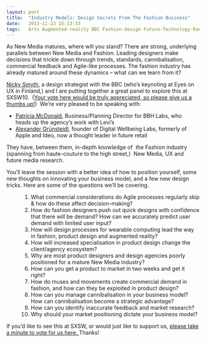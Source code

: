 ```yaml
---
layout: post
title:  "Industry Models: Design Secrets From The Fashion Business"
date:   2013-11-23 15:13:33
tags:   Arts Augmented-reality BBC Fashion-design Future-Technology-Radar Haute-couture product-design Retail Wearable-computer
---
```


As New Media matures, where will you stand? There are strong, underlying parallels between New Media and Fashion. Leading designers make decisions that trickle down through trends, standards, cannibalisation, commercial feedback and Agile-like processes. The fashion industry has already matured around these dynamics – what can we learn from it?

<a href="http://nickycast.com">Nicky Smyth</a>, a design strategist with the BBC (who’s keynoting at Eyes on UX in Finland,) and I are putting together a great panel to explore this at SXSW10.  (<a href="http://panelpicker.sxsw.com/ideas/view/4588">Your vote here would be truly appreciated, so please give us a thumbs up!</a>)  We’re very pleased to be speaking with:
<ul>
	<li><a href="http://twitter.com/patsmc">Patricia McDonald</a>, Business/Planning Director for BBH Labs, who  heads up the agency’s work with Levi’s</li>
	<li><a href="http://digitalwellbeinglabs.com/dwb/?page_id=65">Alexander G</a><span><a href="http://digitalwellbeinglabs.com/dwb/?page_id=65">rünsteidl</a>, founder of Digital Wellbeing Labs, formerly of Apple and Ideo, now a thought leader in future retail
</span></li>
</ul>
They have, between them, in-depth knowledge of  the Fashion industry (spanning from haute-couture to the high street,)  New Media, UX and future media research.

You’ll leave the session with a better idea of how to position yourself, some new thoughts on innovating your business model, and a few new design tricks. Here are some of the questions we’ll be covering.

<dl><dd>
<ol>
	<li>What commercial considerations do Agile processes regularly skip &amp; how do these affect decision-making?</li>
	<li>How do fashion designers push out quick designs with confidence that there will be demand? How can we accurately predict user demand with limited user input?</li>
	<li>How will design processes for wearable computing lead the way in fashion, product design and augmented reality?</li>
	<li>How will increased specialisation in product design change the client/agency ecosystem?</li>
	<li>Why are most product designers and design agencies poorly positioned for a mature New Media industry?</li>
	<li>How can you get a product to market in two weeks and get it right?</li>
	<li>How do muses and movements create commercial demand in fashion, and how can they be exploited in product design?</li>
	<li>How can you manage cannibalisation in your business model? How can cannibalisation become a strategic advantage?</li>
	<li>How can you identify inaccurate feedback and market research?</li>
	<li>Why should your market positioning dictate your business model?</li>
</ol>
</dd></dl>If you’d like to see this at SXSW, or would just like to support us, <a href="http://panelpicker.sxsw.com/ideas/view/4588">please take a minute to vote for us here. </a>Thanks!
